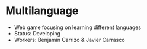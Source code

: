 # Multilanguage
- Web game focusing on learning different languages
- Status: Developing
- Workers: Benjamín Carrizo & Javier Carrasco
